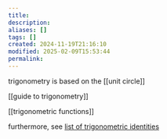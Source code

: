 ```yaml
---
title: 
description: 
aliases: []
tags: []
created: 2024-11-19T21:16:10
modified: 2025-02-09T15:53:44
permalink:
---
```


trigonometry is based on the [[unit circle]]

[[guide to trigonometry]]

[[trigonometric functions]]


furthermore, see [list of trigonometric identities](list%20of%20trigonometric%20identities.md)
